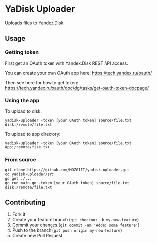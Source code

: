 # YaDisk Uploader

Uploads files to Yandex.Disk.

## Usage

### Getting token

First get an OAuth token with Yandex.Disk REST API access.

You can create your own OAuth app here: https://tech.yandex.ru/oauth/

Then see here for how to get token: https://tech.yandex.ru/oauth/doc/dg/tasks/get-oauth-token-docpage/

### Using the app

To upload to disk:

```
yadisk-uploader -token [your OAuth token] source/file.txt disk:/remote/file.txt
```

To upload to app directory:

```
yadisk-uploader -token [your OAuth token] source/file.txt app:/remote/file.txt
```

### From source

```
git clone https://github.com/MOZGIII/yadisk-uploader.git
cd yadisk-uploader/src
go get ./...
go run main.go -token [your OAuth token] source/file.txt disk:/remote/file.txt
```

## Contributing

1. Fork it
2. Create your feature branch (`git checkout -b my-new-feature`)
3. Commit your changes (`git commit -am 'Added some feature'`)
4. Push to the branch (`git push origin my-new-feature`)
5. Create new Pull Request

